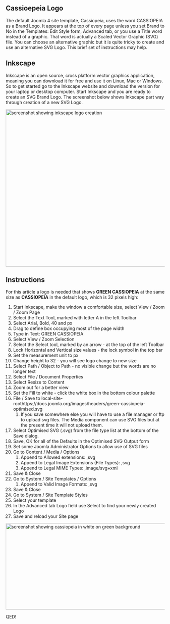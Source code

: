 <!-- Filename: J4.x:Template_SVG_Logos / Display title: Template SVG Logos -->

## Cassioepeia Logo

The default Joomla 4 site template, Cassiopeia, uses the word CASSIOPEIA
as a Brand Logo. It appears at the top of every page unless you set
Brand to No in the Templates: Edit Style form, Advanced tab, or you use
a Title word instead of a graphic. That word is actually a Scaled Vector
Graphic (SVG) file. You can choose an alternative graphic but it is
quite tricky to create and use an alternative SVG Logo. This brief set
of instructions may help.

## Inkscape

Inkscape is an open source, cross platform vector graphics application,
meaning you can download it for free and use it on Linux, Mac or
Windows. So to get started go to the Inkscape website and download the
version for your laptop or desktop computer. Start Inkscape and you are
ready to create an SVG Brand Logo. The screenshot below shows Inkscape
part way through creation of a new SVG Logo.

<img
src="https://docs.joomla.org/images/thumb/d/d1/J4x-templates-inkscape-en.png/800px-J4x-templates-inkscape-en.png"
class="thumbborder" decoding="async"
srcset="https://docs.joomla.org/images/d/d1/J4x-templates-inkscape-en.png 1.5x"
data-file-width="1000" data-file-height="623" width="800" height="498"
alt="screenshot showing inkscape logo creation" />

## Instructions

For this article a logo is needed that shows **GREEN CASSIOPEIA** at the
same size as **CASSIOPEIA** in the default logo, which is 32 pixels
high:

1.  Start Inkscape, make the window a comfortable size, select View /
    Zoom / Zoom Page
2.  Select the Text Tool, marked with letter A in the left Toolbar
3.  Select Arial, Bold, 40 and px
4.  Drag to define box occupying most of the page width
5.  Type in Text: GREEN CASSIOPEIA
6.  Select View / Zoom Selection
7.  Select the Select tool, marked by an arrow - at the top of the left
    Toolbar
8.  Lock Horizontal and Vertical size values - the lock symbol in the
    top bar
9.  Set the measurement unit to px
10. Change height to 32 - you will see logo change to new size
11. Select Path / Object to Path - no visible change but the words are
    no longer text
12. Select File / Document Properties
13. Select Resize to Content
14. Zoom out for a better view
15. Set the Fill to white - click the white box in the bottom colour
    palette
16. File / Save to
    local-site-roothttps://docs.joomla.org/images/headers/green-cassiopeia-optimised.svg
    1.  If you save somewhere else you will have to use a file manager
        or ftp to upload svg files. The Media component can use SVG
        files but at the present time it will not upload them.
17. Select Optimised SVG (.svg) from the file type list at the bottom of
    the Save dialog.
18. Save, OK for all of the Defaults in the Optimised SVG Output form
19. Set some Joomla Administrator Options to allow use of SVG files
20. Go to Content / Media / Options
    1.  Append to Allowed extensions: ,svg
    2.  Append to Legal Image Extensions (File Types): ,svg
    3.  Append to Legal MIME Types: ,image/svg+xml
21. Save & Close
22. Go to System / Site Templates / Options
    1.  Append to Valid Image Formats: ,svg
23. Save & Close
24. Go to System / Site Template Styles
25. Select your template
26. In the Advanced tab Logo field use Select to find your newly created
    Logo
27. Save and reload your Site page

<img
src="https://docs.joomla.org/images/9/9f/J4x-templates-cassiopeia-green-svg-en.png"
class="thumbborder" decoding="async" data-file-width="588"
data-file-height="201" width="800" height="273"
alt="screenshot showing cassiopeia in white on green background" />

QED!
